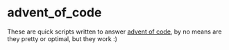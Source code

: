# advent_of_code

These are quick scripts written to answer [advent of code](adventofcode.com), by no means are they pretty or optimal, but they work :)
